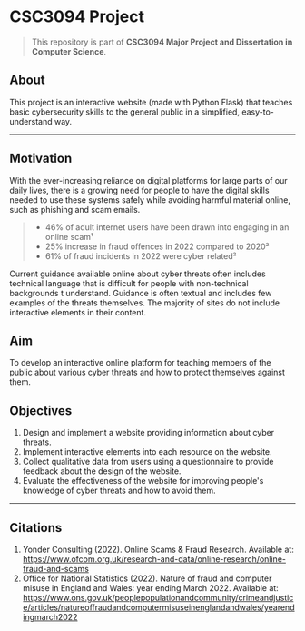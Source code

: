 # CSC3094 Project

> This repository is part of **CSC3094 Major Project and Dissertation in Computer Science**.

## About

This project is an interactive website (made with Python Flask) that teaches basic cybersecurity skills to the general
public in a simplified,
easy-to-understand way.

------------------------------------------------------------------------------------------------------------------------

## Motivation

With the ever-increasing reliance on digital platforms for large parts of our daily lives, there is a growing need for
people to have the digital skills needed to use these systems safely while avoiding harmful material online, such as
phishing and scam emails.

> - 46% of adult internet users have been drawn into engaging in an online scam¹
> - 25% increase in fraud offences in 2022 compared to 2020²
> - 61% of fraud incidents in 2022 were cyber related²

Current guidance available online about cyber threats often includes technical language that is difficult for people
with non-technical backgrounds t understand. Guidance is often textual and includes few examples of the threats
themselves. The majority of sites do not include interactive elements in their content.

## Aim

To develop an interactive online platform for teaching members of the public about various cyber threats and how to
protect themselves against them.

## Objectives

1) Design and implement a website providing information about cyber threats.
2) Implement interactive elements into each resource on the website.
3) Collect qualitative data from users using a questionnaire to provide feedback about the design of the website.
4) Evaluate the effectiveness of the website for improving people's knowledge of cyber threats and how to avoid them.

------------------------------------------------------------------------------------------------------------------------

## Citations

1) Yonder Consulting (2022). Online Scams & Fraud Research.
   Available at: https://www.ofcom.org.uk/research-and-data/online-research/online-fraud-and-scams
2) Office for National Statistics (2022). Nature of fraud and computer misuse in England and Wales:
   year ending March 2022. Available
   at: https://www.ons.gov.uk/peoplepopulationandcommunity/crimeandjustice/articles/natureoffraudandcomputermisuseinenglandandwales/yearendingmarch2022